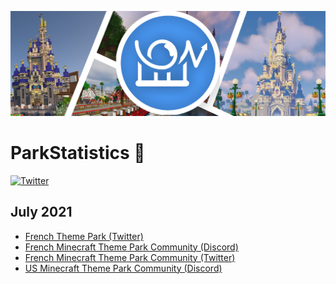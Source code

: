 <img src="images/banner.png"></img>
# ParkStatistics :roller_coaster:
[![Twitter](https://img.shields.io/badge/-Twitter-blue?style=flat&logo=Twitter&logoColor=white)](https://twitter.com/ParkStatistics)

## July 2021
- [French Theme Park (Twitter)](https://github.com/MrUnic0rn0/ParkStatistics/blob/main/images/July_2021/French_ThemeParks_Twitter_July2021.png)
- [French Minecraft Theme Park Community (Discord)](https://github.com/MrUnic0rn0/ParkStatistics/blob/main/images/July_2021/French_MinecraftParkCommunity_Discord_July2021.png)
- [French Minecraft Theme Park Community (Twitter)](https://github.com/MrUnic0rn0/ParkStatistics/blob/main/images/July_2021/French_MinecraftParkCommunity_Twitter_July2021.png)
- [US Minecraft Theme Park Community (Discord)](https://github.com/MrUnic0rn0/ParkStatistics/blob/main/images/July_2021/US_MinecraftParkCommunity_Discord_July2021.png)
</details>
